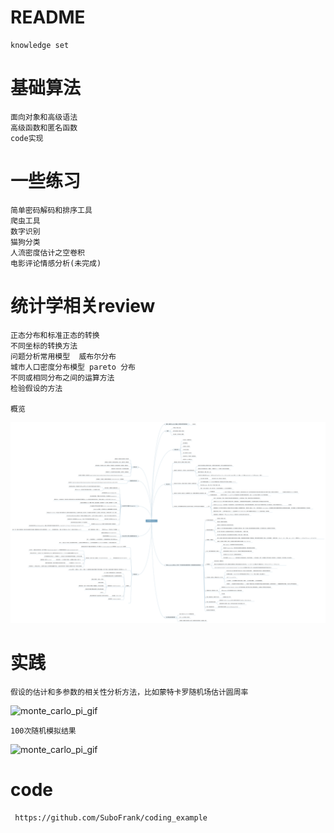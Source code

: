 # README
    knowledge set


# 基础算法
    面向对象和高级语法
    高级函数和匿名函数
    code实现


# 一些练习 
    简单密码解码和排序工具
    爬虫工具
    数字识别
    猫狗分类
    人流密度估计之空卷积
    电影评论情感分析(未完成)

    
# 统计学相关review
    正态分布和标准正态的转换
    不同坐标的转换方法
    问题分析常用模型  威布尔分布
    城市人口密度分布模型 pareto 分布
    不同或相同分布之间的运算方法
    检验假设的方法
    
    概览
   ![info_statistics](./DiscriPng/info-statistics.svg)   
   
# 实践    

    假设的估计和多参数的相关性分析方法，比如蒙特卡罗随机场估计圆周率
   ![monte_carlo_pi_gif](./DiscriPng/Monte_Carlo_Pi_30K.gif)
   
    100次随机模拟结果
   ![monte_carlo_pi_gif](./DiscriPng/2019-09-08_carlo.gif)
   
# code
     https://github.com/SuboFrank/coding_example
